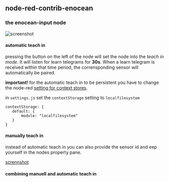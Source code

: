 ## node-red-contrib-enocean

### the enocean-input node

![screenshot](https://user-images.githubusercontent.com/10807348/56092773-6f90c080-5ec0-11e9-9da0-8e31729de3be.png)

#### automatic teach in

pressing the button on the left of the node will set the node into the *teach in mode*. It will listen for learn telegrams for **30s**. When a learn telegram is received within that time period, the corrensponding sensor will automatically be paired.

**important!** for the automatic teach in to be persistent you have to change the node-red [setting for context stores](https://nodered.org/docs/user-guide/context#context-stores).

in `settings.js` set the `contextStorage` setting to `localfilesystem`

```
contextStorage: {
   default: {
       module: "localfilesystem"
   }
}
```

#### manually teach in

instead of automatic teach in you can also provide the sensor id and eep yourself in the nodes property pane.

[scrennshot](https://user-images.githubusercontent.com/10807348/56090574-2e8ab300-5ea4-11e9-8217-971ca713bc7c.png)

#### combining manuell and automatic teach in
